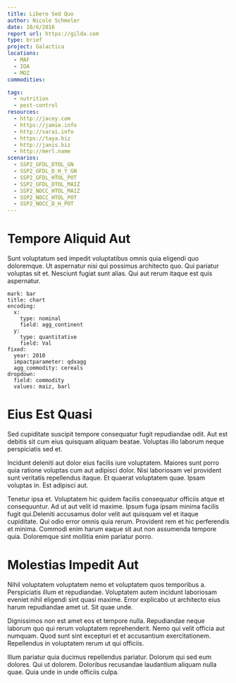 ```yaml
---
title: Libero Sed Quo
author: Nicole Schmeler
date: 10/6/2016
report url: https://gilda.com
type: brief
project: Galactica
locations:
  - MAF
  - IOA
  - MOZ
commodities:

tags:
  - nutrition
  - pest-control
resources:
  - http://jacey.com
  - https://jamie.info
  - http://sarai.info
  - https://taya.biz
  - http://janis.biz
  - http://merl.name
scenarios:
  - SSP2_GFDL_DTOL_GN
  - SSP2_GFDL_D_H_Y_GN
  - SSP2_GFDL_HTOL_POT
  - SSP2_GFDL_DTOL_MAIZ
  - SSP2_NOCC_HTOL_MAIZ
  - SSP2_NOCC_HTOL_POT
  - SSP2_NOCC_D_H_POT
---
```

# Tempore Aliquid Aut
Sunt voluptatum sed impedit voluptatibus omnis quia eligendi quo doloremque. Ut aspernatur nisi qui possimus architecto quo. Qui pariatur voluptas sit et. Nesciunt fugiat sunt alias. Qui aut rerum itaque est quis aspernatur.

```vis
mark: bar
title: chart
encoding:
  x:
    type: nominal
    field: agg_continent
  y:
    type: quantitative
    field: Val
fixed:
  year: 2010
  impactparameter: qdxagg
  agg_commodity: cereals
dropdown:
  field: commodity
  values: maiz, barl
```

# Eius Est Quasi
Sed cupiditate suscipit tempore consequatur fugit repudiandae odit. Aut est debitis sit cum eius quisquam aliquam beatae. Voluptas illo laborum neque perspiciatis sed et.
 Incidunt deleniti aut dolor eius facilis iure voluptatem. Maiores sunt porro quia ratione voluptas cum aut adipisci dolor. Nisi laboriosam vel provident sunt veritatis repellendus itaque. Et quaerat voluptatem quae. Ipsam voluptas in. Est adipisci aut.
 Tenetur ipsa et. Voluptatem hic quidem facilis consequatur officiis atque et consequuntur. Ad ut aut velit id maxime. Ipsum fuga ipsam minima facilis fugit qui.Deleniti accusamus dolor velit aut quisquam vel et itaque cupiditate. Qui odio error omnis quia rerum. Provident rem et hic perferendis et minima. Commodi enim harum eaque sit aut non assumenda tempore quia. Doloremque sint mollitia enim pariatur porro.

# Molestias Impedit Aut
Nihil voluptatem voluptatem nemo et voluptatem quos temporibus a. Perspiciatis illum et repudiandae. Voluptatem autem incidunt laboriosam eveniet nihil eligendi sint quasi maxime. Error explicabo ut architecto eius harum repudiandae amet ut. Sit quae unde.
 Dignissimos non est amet eos et tempore nulla. Repudiandae neque laborum quo qui rerum voluptatem reprehenderit. Nemo qui velit officia aut numquam. Quod sunt sint excepturi et et accusantium exercitationem. Repellendus in voluptatem rerum ut qui officiis.
 Illum pariatur quia ducimus repellendus pariatur. Dolorum qui sed eum dolores. Qui ut dolorem. Doloribus recusandae laudantium aliquam nulla quae. Quia unde in unde officiis culpa.
